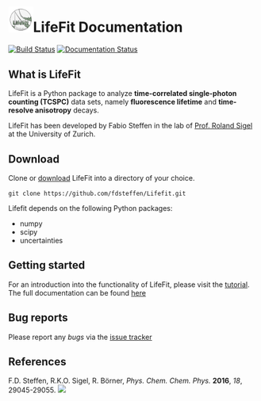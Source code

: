 # <img src="docs/source/_static/lifefit_logo.png" width="50">LifeFit Documentation
[![Build Status](https://github.com/fdsteffen/LifeFit/workflows/LifeFit%20build/badge.svg)](https://github.com/fdsteffen/LifeFit/actions)
[![Documentation Status](https://readthedocs.org/projects/lifefit/badge/?version=latest)](https://lifefit.readthedocs.io/en/latest/?badge=latest)

## What is LifeFit

LifeFit is a Python package to analyze **time-correlated single-photon counting (TCSPC)** data sets, namely **fluorescence lifetime** and **time-resolve anisotropy** decays. 

LifeFit has been developed by Fabio Steffen in the lab of [Prof. Roland Sigel](https://www.chem.uzh.ch/en/sigel/) at the University of Zurich.

## Download

Clone or [download](https://github.com/fdsteffen/Lifefit/archive/master.zip) LifeFit into a directory of your choice.

```
git clone https://github.com/fdsteffen/Lifefit.git
```

Lifefit depends on the following Python packages:

- numpy
- scipy
- uncertainties 


## Getting started

For an introduction into the functionality of LifeFit, please visit the [tutorial](docs/source/tutorial/lifefit_tutorial.ipynb).
The full documentation can be found [here](https://lifefit.readthedocs.io/en/latest/)

## Bug reports

Please report any *bugs* via the [issue tracker](https://github.com/fdsteffen/Lifefit/issues)

## References

F.D. Steffen, R.K.O. Sigel, R. Börner, *Phys. Chem. Chem. Phys.* **2016**, *18*, 29045-29055. [![](https://img.shields.io/badge/DOI-10.1039/C6CP04277E-blue.svg)](https://doi.org/10.1039/C6CP04277E)

